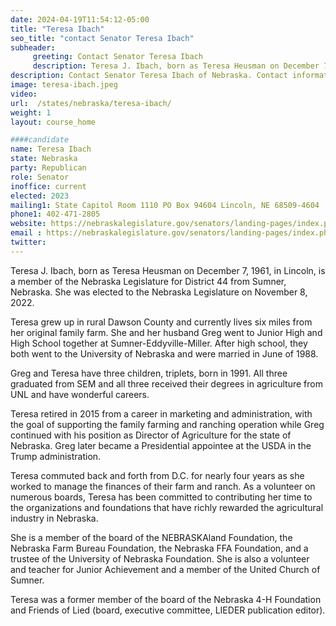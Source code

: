 ```yaml
---
date: 2024-04-19T11:54:12-05:00
title: "Teresa Ibach"
seo_title: "contact Senator Teresa Ibach"
subheader:
     greeting: Contact Senator Teresa Ibach
     description: Teresa J. Ibach, born as Teresa Heusman on December 7, 1961, in Lincoln, is a member of the Nebraska Legislature for District 44 from Sumner, Nebraska. She was elected to the Nebraska Legislature on November 8, 2022.
description: Contact Senator Teresa Ibach of Nebraska. Contact information for Teresa Ibach includes email address, phone number, and mailing address.
image: teresa-ibach.jpeg
video:
url:  /states/nebraska/teresa-ibach/
weight: 1
layout: course_home

####candidate
name: Teresa Ibach
state: Nebraska
party: Republican
role: Senator
inoffice: current
elected: 2023
mailing1: State Capitol Room 1110 PO Box 94604 Lincoln, NE 68509-4604
phone1: 402-471-2805
website: https://nebraskalegislature.gov/senators/landing-pages/index.php?District=44/
email : https://nebraskalegislature.gov/senators/landing-pages/index.php?District=44/
twitter:
---
```


Teresa J. Ibach, born as Teresa Heusman on December 7, 1961, in Lincoln, is a member of the Nebraska Legislature for District 44 from Sumner, Nebraska. She was elected to the Nebraska Legislature on November 8, 2022.

Teresa grew up in rural Dawson County and currently lives six miles from her original family farm. She and her husband Greg went to Junior High and High School together at Sumner-Eddyville-Miller. After high school, they both went to the University of Nebraska and were married in June of 1988.

Greg and Teresa have three children, triplets, born in 1991. All three graduated from SEM and all three received their degrees in agriculture from UNL and have wonderful careers.

Teresa retired in 2015 from a career in marketing and administration, with the goal of supporting the family farming and ranching operation while Greg continued with his position as Director of Agriculture for the state of Nebraska. Greg later became a Presidential appointee at the USDA in the Trump administration.

Teresa commuted back and forth from D.C. for nearly four years as she worked to manage the finances of their farm and ranch. As a volunteer on numerous boards, Teresa has been committed to contributing her time to the organizations and foundations that have richly rewarded the agricultural industry in Nebraska.

She is a member of the board of the NEBRASKAland Foundation, the Nebraska Farm Bureau Foundation, the Nebraska FFA Foundation, and a trustee of the University of Nebraska Foundation. She is also a volunteer and teacher for Junior Achievement and a member of the United Church of Sumner.

Teresa was a former member of the board of the Nebraska 4-H Foundation and Friends of Lied (board, executive committee, LIEDER publication editor).
